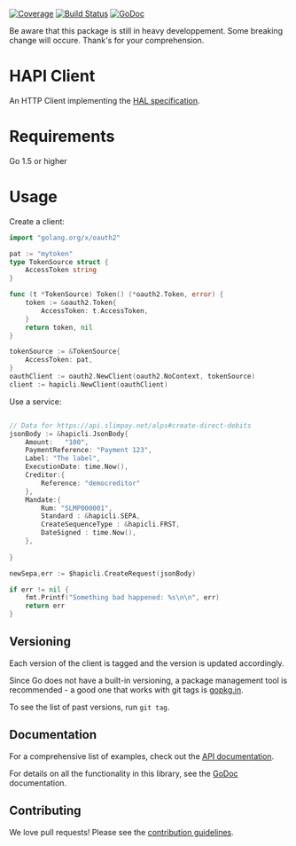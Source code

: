 [![Coverage](http://gocover.io/_badge/github.com/ritoon/hapiclient-go/hapicli?0)](http://gocover.io/github.com/ritoon/hapiclient-go/hapicli)
[![Build Status](https://travis-ci.org/ritoon/hapiclient.png?branch=master)](https://travis-ci.org/ritoon/hapiclient/hapicli)
[![GoDoc](https://godoc.org/github.com/ritoon/hapiclient/hapicli?status.svg)](https://godoc.org/github.com/ritoon/hapiclient/hapicli)

Be aware that this package is still in heavy developpement. Some breaking change will occure.
Thank's for your comprehension.

# HAPI Client

An HTTP Client implementing the [HAL specification](https://tools.ietf.org/html/draft-kelly-json-hal-07).

# Requirements

Go 1.5 or higher

# Usage

Create a client:
```go
import "golang.org/x/oauth2"

pat := "mytoken"
type TokenSource struct {
    AccessToken string
}

func (t *TokenSource) Token() (*oauth2.Token, error) {
    token := &oauth2.Token{
        AccessToken: t.AccessToken,
    }
    return token, nil
}

tokenSource := &TokenSource{
    AccessToken: pat,
}
oauthClient := oauth2.NewClient(oauth2.NoContext, tokenSource)
client := hapicli.NewClient(oauthClient)
```

Use a service:
```go

// Data for https://api.slimpay.net/alps#create-direct-debits
jsonBody := &hapicli.JsonBody{
    Amount:   "100",
    PaymentReference: "Payment 123",
    Label: "The label",
    ExecutionDate: time.Now(),
    Creditor:{
    	Reference: "democreditor"
	},
	Mandate:{
		Rum: "SLMP000001",
		Standard : &hapicli.SEPA,
		CreateSequenceType : &hapicli.FRST,
		DateSigned : time.Now(),
	},
    
}

newSepa,err := $hapicli.CreateRequest(jsonBody)

if err != nil {
    fmt.Printf("Something bad happened: %s\n\n", err)
    return err
}
```

## Versioning

Each version of the client is tagged and the version is updated accordingly.

Since Go does not have a built-in versioning, a package management tool is
recommended - a good one that works with git tags is
[gopkg.in](http://labix.org/gopkg.in).

To see the list of past versions, run `git tag`.


## Documentation

For a comprehensive list of examples, check out the [API documentation](http://www.slimpay.net/rest-hapi-crawler).

For details on all the functionality in this library, see the [GoDoc](http://godoc.org/github.com/ritoon/hapiclient-go) documentation.


## Contributing

We love pull requests! Please see the [contribution guidelines](CONTRIBUTING.md).


